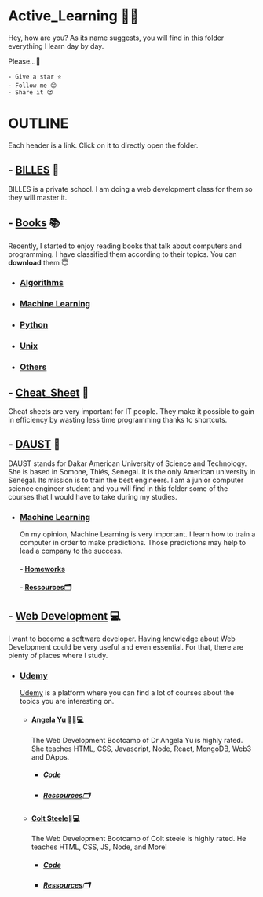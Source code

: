 # **Active_Learning** 👨‍💻
Hey, how are you? As its name suggests, you will find in this folder everything I learn day by day.


Please...🙏

    - Give a star ⭐
    - Follow me 😊
    - Share it 😍
# OUTLINE
Each header is a link. Click on it to directly open the folder.

## - [BILLES](BILLES) 🏫
BILLES is a private school. I am doing a web development class for them so they will master it.

## - [Books](Books) 📚
Recently, I started to enjoy reading books that talk about computers and programming.
I have classified them according to their topics.
You can **download** them 😇
- ###  [Algorithms](Books/Algorithms/)
- ### [Machine Learning](Books/Machine_Learning/)
- ### [Python](Books/Python/)
- ### [Unix](Books/Unix/)
- ### [Others](Books/Others/)
## - [Cheat_Sheet](Cheat_Sheet) 📔
Cheat sheets are very important for IT people. They make it possible to gain in efficiency by wasting less time programming thanks to shortcuts.
## - [DAUST](DAUST) 🏫
DAUST stands for Dakar American University of Science and Technology. She is based in Somone, Thiés, Senegal.
It is the only American university in Senegal. Its mission is to train the best engineers.
I am a junior computer science engineer student and you will find in this folder some of the courses that I would have to take during my studies.
-  ### [Machine Learning](DAUST/Machine%20Learning/)
    On my opinion, Machine Learning is very important. I learn how to train a computer in order to make predictions.
    Those predictions may help to lead a company to the success.
    #### - [Homeworks](DAUST/Machine%20Learning/Homeworks/)
    #### - [Ressources](DAUST/Machine%20Learning/Ressources/)🗂
## - [Web Development](Web_Dev) 💻
I want to become a software developer. Having knowledge about Web Development could be very useful and even essential.
For that, there are plenty of places where I study.
- ### [Udemy](Web_Dev/Udemy/)
    [Udemy](https://www.google.com/aclk?sa=L&ai=DChcSEwj0z-O_9N73AhXU7lEKHSbrBNEYABAAGgJ3cw&sig=AOD64_1ECtjzNLQ2hii1b8VIFiSZLM5omA&q&adurl&ved=2ahUKEwjViNy_9N73AhWLgf0HHTj5B1oQ0Qx6BAgDEAE) is a platform where you can find a lot of courses about the topics you are interesting on.
    - #### [Angela Yu](Web_Dev/Udemy/Angela_Yu/) 👩🏻💻
        The Web Development Bootcamp of Dr Angela Yu is highly rated. She teaches HTML, CSS, Javascript, Node, React, MongoDB, Web3 and DApps.
        - ##### [Code](Web_Dev/Udemy/Angela_Yu/Code/)
        - ##### [Ressources](Web_Dev/Udemy/Angela_Yu/Ressources/)🗂
    - #### [Colt Steele](Web_Dev/Udemy/Colt_Steele/)👨💻
        The Web Development Bootcamp of Colt steele is highly rated. He teaches HTML, CSS, JS, Node, and More!
        - ##### [Code](Web_Dev/Udemy/Colt_Steele/Code/)
        - ##### [Ressources](Web_Dev/Udemy/Colt_Steele/Ressources/)🗂
